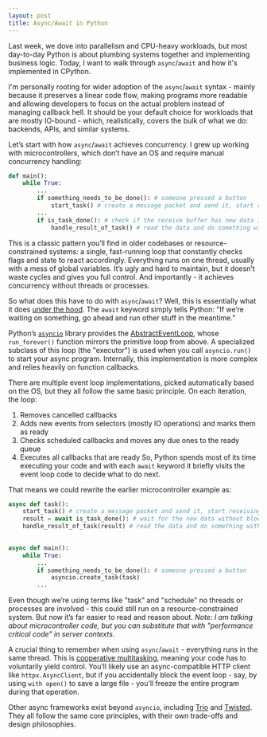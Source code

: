 ```yaml
---
layout: post
title: Async/Await in Python
---
```


Last week, we dove into parallelism and CPU-heavy workloads, but most day-to-day Python is about plumbing systems together and implementing business logic. Today, I want to walk through `async`/`await` and how it's implemented in CPython.

I'm personally rooting for wider adoption of the `async`/`await` syntax - mainly because it preserves a linear code flow, making programs more readable and allowing developers to focus on the actual problem instead of managing callback hell. It should be your default choice for workloads that are mostly IO-bound - which, realistically, covers the bulk of what we do: backends, APIs, and similar systems.

Let’s start with how `async`/`await` achieves concurrency. I grew up working with microcontrollers, which don’t have an OS and require manual concurrency handling:
```python
def main():
    while True:
        ...
        if something_needs_to_be_done(): # someone pressed a button
            start_task() # create a message packet and send it, start receiving
        ...
        if is_task_done(): # check if the receive buffer has new data in it
            handle_result_of_task() # read the data and do something with it
```
This is a classic pattern you’ll find in older codebases or resource-constrained systems: a single, fast-running loop that constantly checks flags and state to react accordingly. Everything runs on one thread, usually with a mess of global variables. It’s ugly and hard to maintain, but it doesn’t waste cycles and gives you full control. And importantly - it achieves concurrency without threads or processes.

So what does this have to do with `async`/`await`? Well, this is essentially what it does [under the hood](https://github.com/python/cpython/blob/6d48194d9f14b7d6a5ee069a7bd269c124c17d59/Lib/asyncio/base_events.py#L1956). The `await` keyword simply tells Python: "If we’re waiting on something, go ahead and run other stuff in the meantime."

Python’s [`asyncio`](https://docs.python.org/3/library/asyncio.html) library provides the [AbstractEventLoop](https://docs.python.org/3/library/asyncio-eventloop.html), whose `run_forever()` function mirrors the primitive loop from above. A specialized subclass of this loop (the "executor") is used when you call `asyncio.run()` to start your async program. Internally, this implementation is more complex and relies heavily on function callbacks.

There are multiple event loop implementations, picked automatically based on the OS, but they all follow the same basic principle. On each iteration, the loop:
1. Removes cancelled callbacks
2. Adds new events from selectors (mostly IO operations) and marks them as ready
3. Checks scheduled callbacks and moves any due ones to the ready queue
4. Executes all callbacks that are ready
So, Python spends most of its time executing your code and with each `await` keyword it briefly visits the event loop code to decide what to do next.

That means we could rewrite the earlier microcontroller example as:
```python
async def task():
    start_task() # create a message packet and send it, start receiving
    result = await is_task_done(): # wait for the new data without blocking main
    handle_result_of_task(result) # read the data and do something with it
    

async def main():
    while True:
        ...
        if something_needs_to_be_done(): # someone pressed a button
            asyncio.create_task(task)
        ...
```
Even though we’re using terms like "task" and "schedule" no threads or processes are involved - this could still run on a resource-constrained system. But now it’s far easier to read and reason about. *Note: I am talking about microcontroller code, but you can substitute that with "performance critical code" in server contexts*.

A crucial thing to remember when using `async`/`await` - everything runs in the same thread. This is [cooperative multitasking](https://en.wikipedia.org/wiki/Cooperative_multitasking), meaning your code has to voluntarily yield control. You’ll likely use an async-compatible HTTP client like `httpx.AsyncClient`, but if you accidentally block the event loop - say, by using `with open()` to save a large file - you’ll freeze the entire program during that operation.

Other async frameworks exist beyond `asyncio`, including [Trio](https://trio.readthedocs.io/en/stable/index.html) and [Twisted](https://twisted.org/). They all follow the same core principles, with their own trade-offs and design philosophies.